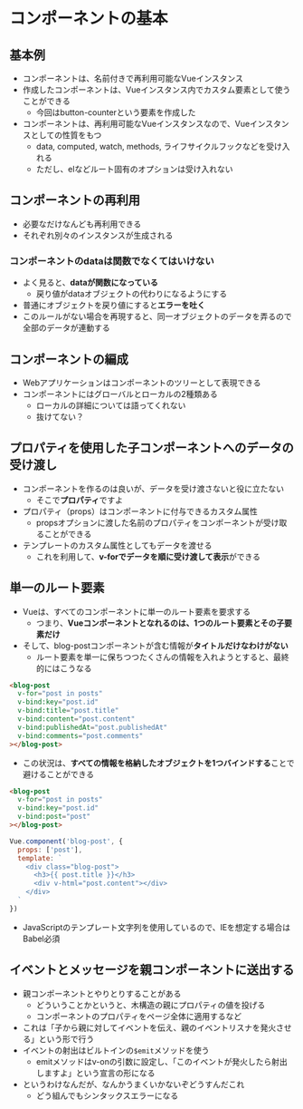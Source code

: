 # コンポーネントの基本

## 基本例
* コンポーネントは、名前付きで再利用可能なVueインスタンス
* 作成したコンポーネントは、Vueインスタンス内でカスタム要素として使うことができる
    * 今回はbutton-counterという要素を作成した
* コンポーネントは、再利用可能なVueインスタンスなので、Vueインスタンスとしての性質をもつ
    * data, computed, watch, methods, ライフサイクルフックなどを受け入れる
    * ただし、elなどルート固有のオプションは受け入れない

## コンポーネントの再利用
* 必要なだけなんども再利用できる
* それぞれ別々のインスタンスが生成される

### コンポーネントのdataは関数でなくてはいけない
* よく見ると、**dataが関数になっている**
    * 戻り値がdataオブジェクトの代わりになるようにする
* 普通にオブジェクトを戻り値にすると**エラーを吐く**
* このルールがない場合を再現すると、同一オブジェクトのデータを弄るので全部のデータが連動する

## コンポーネントの編成
* Webアプリケーションはコンポーネントのツリーとして表現できる
* コンポーネントにはグローバルとローカルの2種類ある
    * ローカルの詳細については語ってくれない
    * 抜けてない？

## プロパティを使用した子コンポーネントへのデータの受け渡し
* コンポーネントを作るのは良いが、データを受け渡さないと役に立たない
    * そこで**プロパティ**ですよ
* プロパティ（props）はコンポーネントに付与できるカスタム属性
    * propsオプションに渡した名前のプロパティをコンポーネントが受け取ることができる
* テンプレートのカスタム属性としてもデータを渡せる
    * これを利用して、**v-forでデータを順に受け渡して表示**ができる

## 単一のルート要素
* Vueは、すべてのコンポーネントに単一のルート要素を要求する
    * つまり、**Vueコンポーネントとなれるのは、1つのルート要素とその子要素だけ**
* そして、blog-postコンポーネントが含む情報が**タイトルだけなわけがない**
    * ルート要素を単一に保ちつつたくさんの情報を入れようとすると、最終的にはこうなる

```html
<blog-post
  v-for="post in posts"
  v-bind:key="post.id"
  v-bind:title="post.title"
  v-bind:content="post.content"
  v-bind:publishedAt="post.publishedAt"
  v-bind:comments="post.comments"
></blog-post>
```

* この状況は、**すべての情報を格納したオブジェクトを1つバインドする**ことで避けることができる

```html
<blog-post
  v-for="post in posts"
  v-bind:key="post.id"
  v-bind:post="post"
></blog-post>
```
```JavaScript
Vue.component('blog-post', {
  props: ['post'],
  template: `
    <div class="blog-post">
      <h3>{{ post.title }}</h3>
      <div v-html="post.content"></div>
    </div>
  `
})
```

* JavaScriptのテンプレート文字列を使用しているので、IEを想定する場合はBabel必須

## イベントとメッセージを親コンポーネントに送出する
* 親コンポーネントとやりとりすることがある
    * どういうことかというと、木構造の親にプロパティの値を投げる
    * コンポーネントのプロパティをページ全体に適用するなど
* これは「子から親に対してイベントを伝え、親のイベントリスナを発火させる」という形で行う
* イベントの射出はビルトインの`$emit`メソッドを使う
    * emitメソッドはv-onの引数に設定し、「このイベントが発火したら射出しますよ」という宣言の形になる
* というわけなんだが、なんかうまくいかないぞどうすんだこれ
    * どう組んでもシンタックスエラーになる



